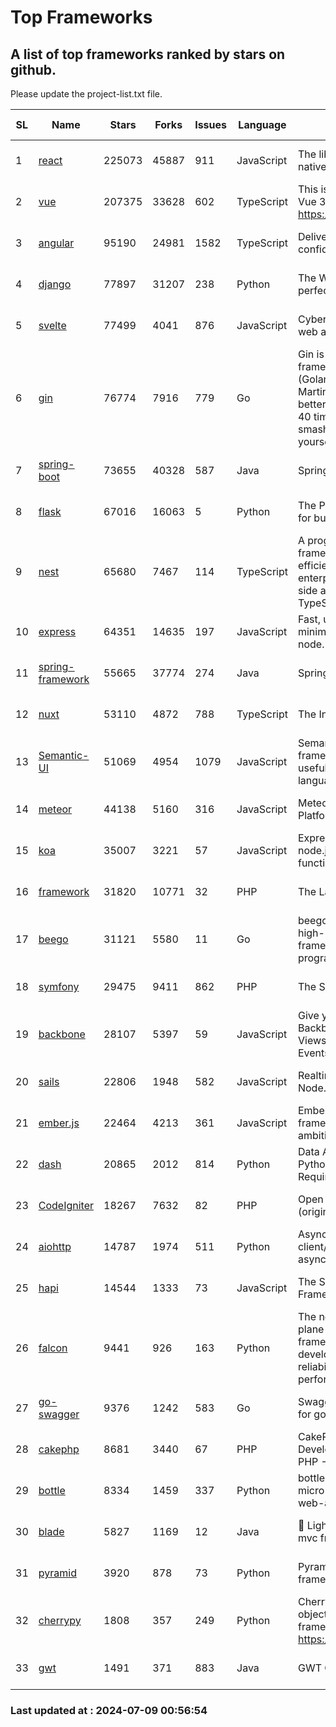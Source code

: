 # Top Frameworks
## A list of top frameworks ranked by stars on github.  
Please update the project-list.txt file.

| SL| Name  | Stars| Forks| Issues | Language | Description | Last Commit |
| --| ------| -----| ---- | ------ | -------- | ----------- | ----------- |
| 1 | [react](https://github.com/facebook/react) | 225073 | 45887 | 911 | JavaScript | The library for web and native user interfaces. | 2024-07-08 22:42:58 |
| 2 | [vue](https://github.com/vuejs/vue) | 207375 | 33628 | 602 | TypeScript | This is the repo for Vue 2. For Vue 3, go to https://github.com/vuejs/core | 2024-06-14 12:52:12 |
| 3 | [angular](https://github.com/angular/angular) | 95190 | 24981 | 1582 | TypeScript | Deliver web apps with confidence 🚀 | 2024-07-08 16:34:07 |
| 4 | [django](https://github.com/django/django) | 77897 | 31207 | 238 | Python | The Web framework for perfectionists with deadlines. | 2024-07-04 21:08:19 |
| 5 | [svelte](https://github.com/sveltejs/svelte) | 77499 | 4041 | 876 | JavaScript | Cybernetically enhanced web apps | 2024-07-08 23:45:15 |
| 6 | [gin](https://github.com/gin-gonic/gin) | 76774 | 7916 | 779 | Go | Gin is a HTTP web framework written in Go (Golang). It features a Martini-like API with much better performance -- up to 40 times faster. If you need smashing performance, get yourself some Gin. | 2024-06-22 14:19:04 |
| 7 | [spring-boot](https://github.com/spring-projects/spring-boot) | 73655 | 40328 | 587 | Java | Spring Boot | 2024-07-08 20:36:07 |
| 8 | [flask](https://github.com/pallets/flask) | 67016 | 16063 | 5 | Python | The Python micro framework for building web applications. | 2024-07-02 11:17:59 |
| 9 | [nest](https://github.com/nestjs/nest) | 65680 | 7467 | 114 | TypeScript | A progressive Node.js framework for building efficient, scalable, and enterprise-grade server-side applications with TypeScript/JavaScript 🚀 | 2024-07-04 10:23:20 |
| 10 | [express](https://github.com/expressjs/express) | 64351 | 14635 | 197 | JavaScript | Fast, unopinionated, minimalist web framework for node. | 2024-06-26 22:23:19 |
| 11 | [spring-framework](https://github.com/spring-projects/spring-framework) | 55665 | 37774 | 274 | Java | Spring Framework | 2024-07-08 20:57:14 |
| 12 | [nuxt](https://github.com/nuxt/nuxt) | 53110 | 4872 | 788 | TypeScript | The Intuitive Vue Framework. | 2024-07-05 17:21:00 |
| 13 | [Semantic-UI](https://github.com/Semantic-Org/Semantic-UI) | 51069 | 4954 | 1079 | JavaScript | Semantic is a UI component framework based around useful principles from natural language. | 2023-01-11 17:05:32 |
| 14 | [meteor](https://github.com/meteor/meteor) | 44138 | 5160 | 316 | JavaScript | Meteor, the JavaScript App Platform | 2024-07-04 15:34:11 |
| 15 | [koa](https://github.com/koajs/koa) | 35007 | 3221 | 57 | JavaScript | Expressive middleware for node.js using ES2017 async functions | 2024-06-28 15:26:17 |
| 16 | [framework](https://github.com/laravel/framework) | 31820 | 10771 | 32 | PHP | The Laravel Framework. | 2024-07-08 15:36:28 |
| 17 | [beego](https://github.com/beego/beego) | 31121 | 5580 | 11 | Go | beego is an open-source, high-performance web framework for the Go programming language. | 2024-07-06 08:56:52 |
| 18 | [symfony](https://github.com/symfony/symfony) | 29475 | 9411 | 862 | PHP | The Symfony PHP framework | 2024-07-08 07:22:16 |
| 19 | [backbone](https://github.com/jashkenas/backbone) | 28107 | 5397 | 59 | JavaScript | Give your JS App some Backbone with Models, Views, Collections, and Events | 2024-03-06 23:22:47 |
| 20 | [sails](https://github.com/balderdashy/sails) | 22806 | 1948 | 582 | JavaScript | Realtime MVC Framework for Node.js | 2024-05-17 22:00:56 |
| 21 | [ember.js](https://github.com/emberjs/ember.js) | 22464 | 4213 | 361 | JavaScript | Ember.js - A JavaScript framework for creating ambitious web applications | 2024-07-08 15:37:44 |
| 22 | [dash](https://github.com/plotly/dash) | 20865 | 2012 | 814 | Python | Data Apps & Dashboards for Python. No JavaScript Required. | 2024-07-04 14:15:44 |
| 23 | [CodeIgniter](https://github.com/bcit-ci/CodeIgniter) | 18267 | 7632 | 82 | PHP | Open Source PHP Framework (originally from EllisLab) | 2024-03-20 03:51:42 |
| 24 | [aiohttp](https://github.com/aio-libs/aiohttp) | 14787 | 1974 | 511 | Python | Asynchronous HTTP client/server framework for asyncio and Python | 2024-07-08 13:41:09 |
| 25 | [hapi](https://github.com/hapijs/hapi) | 14544 | 1333 | 73 | JavaScript | The Simple, Secure Framework Developers Trust | 2024-07-04 00:48:01 |
| 26 | [falcon](https://github.com/falconry/falcon) | 9441 | 926 | 163 | Python | The no-magic web data plane API and microservices framework for Python developers, with a focus on reliability, correctness, and performance at scale. | 2024-06-30 12:58:23 |
| 27 | [go-swagger](https://github.com/go-swagger/go-swagger) | 9376 | 1242 | 583 | Go | Swagger 2.0 implementation for go | 2024-05-13 17:21:38 |
| 28 | [cakephp](https://github.com/cakephp/cakephp) | 8681 | 3440 | 67 | PHP | CakePHP: The Rapid Development Framework for PHP - Official Repository | 2024-07-01 23:18:48 |
| 29 | [bottle](https://github.com/bottlepy/bottle) | 8334 | 1459 | 337 | Python | bottle.py is a fast and simple micro-framework for python web-applications. | 2024-01-03 22:31:48 |
| 30 | [blade](https://github.com/lets-blade/blade) | 5827 | 1169 | 12 | Java | :rocket: Lightning fast and elegant mvc framework for Java8 | 2024-06-17 01:05:35 |
| 31 | [pyramid](https://github.com/Pylons/pyramid) | 3920 | 878 | 73 | Python | Pyramid - A Python web framework | 2024-06-10 16:09:42 |
| 32 | [cherrypy](https://github.com/cherrypy/cherrypy) | 1808 | 357 | 249 | Python | CherryPy is a pythonic, object-oriented HTTP framework.      https://cherrypy.dev | 2024-07-02 23:41:56 |
| 33 | [gwt](https://github.com/gwtproject/gwt) | 1491 | 371 | 883 | Java | GWT Open Source Project | 2024-07-08 13:51:32 |

### Last updated at : 2024-07-09 00:56:54
